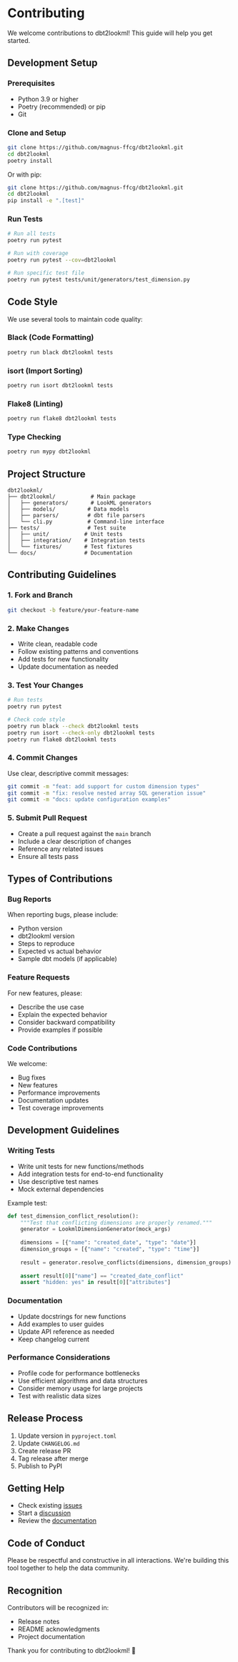 # Contributing

We welcome contributions to dbt2lookml! This guide will help you get started.

## Development Setup

### Prerequisites

- Python 3.9 or higher
- Poetry (recommended) or pip
- Git

### Clone and Setup

```bash
git clone https://github.com/magnus-ffcg/dbt2lookml.git
cd dbt2lookml
poetry install
```

Or with pip:
```bash
git clone https://github.com/magnus-ffcg/dbt2lookml.git
cd dbt2lookml
pip install -e ".[test]"
```

### Run Tests

```bash
# Run all tests
poetry run pytest

# Run with coverage
poetry run pytest --cov=dbt2lookml

# Run specific test file
poetry run pytest tests/unit/generators/test_dimension.py
```

## Code Style

We use several tools to maintain code quality:

### Black (Code Formatting)
```bash
poetry run black dbt2lookml tests
```

### isort (Import Sorting)
```bash
poetry run isort dbt2lookml tests
```

### Flake8 (Linting)
```bash
poetry run flake8 dbt2lookml tests
```

### Type Checking
```bash
poetry run mypy dbt2lookml
```

## Project Structure

```
dbt2lookml/
├── dbt2lookml/           # Main package
│   ├── generators/       # LookML generators
│   ├── models/          # Data models
│   ├── parsers/         # dbt file parsers
│   └── cli.py           # Command-line interface
├── tests/               # Test suite
│   ├── unit/           # Unit tests
│   ├── integration/    # Integration tests
│   └── fixtures/       # Test fixtures
└── docs/               # Documentation
```

## Contributing Guidelines

### 1. Fork and Branch

```bash
git checkout -b feature/your-feature-name
```

### 2. Make Changes

- Write clean, readable code
- Follow existing patterns and conventions
- Add tests for new functionality
- Update documentation as needed

### 3. Test Your Changes

```bash
# Run tests
poetry run pytest

# Check code style
poetry run black --check dbt2lookml tests
poetry run isort --check-only dbt2lookml tests
poetry run flake8 dbt2lookml tests
```

### 4. Commit Changes

Use clear, descriptive commit messages:

```bash
git commit -m "feat: add support for custom dimension types"
git commit -m "fix: resolve nested array SQL generation issue"
git commit -m "docs: update configuration examples"
```

### 5. Submit Pull Request

- Create a pull request against the `main` branch
- Include a clear description of changes
- Reference any related issues
- Ensure all tests pass

## Types of Contributions

### Bug Reports

When reporting bugs, please include:

- Python version
- dbt2lookml version
- Steps to reproduce
- Expected vs actual behavior
- Sample dbt models (if applicable)

### Feature Requests

For new features, please:

- Describe the use case
- Explain the expected behavior
- Consider backward compatibility
- Provide examples if possible

### Code Contributions

We welcome:

- Bug fixes
- New features
- Performance improvements
- Documentation updates
- Test coverage improvements

## Development Guidelines

### Writing Tests

- Write unit tests for new functions/methods
- Add integration tests for end-to-end functionality
- Use descriptive test names
- Mock external dependencies

Example test:
```python
def test_dimension_conflict_resolution():
    """Test that conflicting dimensions are properly renamed."""
    generator = LookmlDimensionGenerator(mock_args)
    
    dimensions = [{"name": "created_date", "type": "date"}]
    dimension_groups = [{"name": "created", "type": "time"}]
    
    result = generator.resolve_conflicts(dimensions, dimension_groups)
    
    assert result[0]["name"] == "created_date_conflict"
    assert "hidden: yes" in result[0]["attributes"]
```

### Documentation

- Update docstrings for new functions
- Add examples to user guides
- Update API reference as needed
- Keep changelog current

### Performance Considerations

- Profile code for performance bottlenecks
- Use efficient algorithms and data structures
- Consider memory usage for large projects
- Test with realistic data sizes

## Release Process

1. Update version in `pyproject.toml`
2. Update `CHANGELOG.md`
3. Create release PR
4. Tag release after merge
5. Publish to PyPI

## Getting Help

- Check existing [issues](https://github.com/magnus-ffcg/dbt2lookml/issues)
- Start a [discussion](https://github.com/magnus-ffcg/dbt2lookml/discussions)
- Review the [documentation](https://magnus-ffcg.github.io/dbt2lookml/)

## Code of Conduct

Please be respectful and constructive in all interactions. We're building this tool together to help the data community.

## Recognition

Contributors will be recognized in:
- Release notes
- README acknowledgments
- Project documentation

Thank you for contributing to dbt2lookml! 🎉
